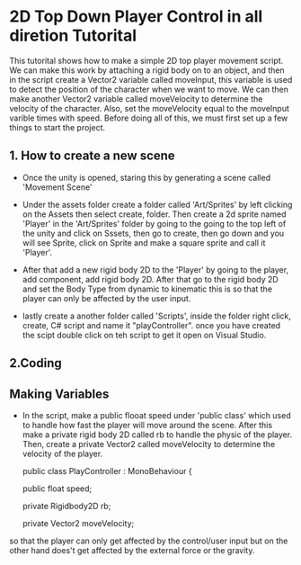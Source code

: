 # 2D Top Down Player Control in all diretion Tutorital
This tutorital shows how to make a simple 2D top player movement script. We can make this work by attaching a rigid body on to an object, and then in the script create a Vector2 variable called moveInput, this variable is used to detect the position of the character when we want to move. We can then make another Vector2 variable called moveVelocity to determine the velocity of the character. Also, set the moveVelocity equal to the moveInput varible times with speed. Before doing all of this, we must first set up a few things to start the project.

## 1. How to create a new scene

- Once the unity is opened, staring this by generating a scene called 'Movement Scene'

- Under the assets folder create a folder called 'Art/Sprites' by left clicking on the Assets then select create, folder. Then create a 2d sprite named 'Player' in the 'Art/Sprites' folder by going to the going to the top left of the unity and click on Sssets, then go to create, then go down and you will see Sprite, click on Sprite and make a square sprite and call it 'Player'.

- After that add a new rigid body 2D to the 'Player' by going to the player, add component, add rigid body 2D. After that go to the rigid body 2D and set the Body Type from dynamic to kinematic this is so that the player can only be affected by the user input. 

- lastly create a another folder called 'Scripts', inside the folder right click, create, C# script and name it "playController". once you have created the scipt double click on teh script to get it open on Visual Studio.


## 2.Coding

## Making Variables
- In the script, make a public flooat speed under 'public class' which used to handle how fast the player will move around the scene. After this make a private rigid body 2D called rb to handle the physic of the player. Then, create a private Vector2 called moveVelocity to determine the velocity of the player.  

    
   public class PlayController : MonoBehaviour
{
    
    public float speed;
    
    private Rigidbody2D rb;
    
    private Vector2 moveVelocity;




so that the player can only get affected by the control/user input but on the other hand does't get affected by the external force or the gravity.


